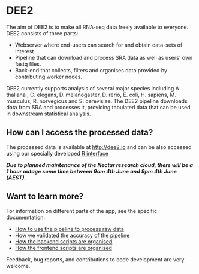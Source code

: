 # DEE2
The aim of DEE2 is to make all RNA-seq data freely available to everyone. DEE2 consists of three parts:
* Webserver where end-users can search for and obtain data-sets of interest 
* Pipeline that can download and process SRA data as well as users' own fastq files.
* Back-end that collects, filters and organises data provided by contributing worker nodes.

DEE2 currently supports analysis of several major species including A. thaliana , C. elegans, D. melanogaster, D. rerio, E. coli, H. sapiens, M. musculus, R. norvegicus and S. cerevisiae. The DEE2 pipeline downloads data from SRA and processes it, providing tabulated data that can be used in downstream statistical analysis.

## How can I access the processed data?
The processed data is available at http://dee2.io and can be also accessed using our specially developed [R interface](../master/AccessDEEfromR.md)

***Due to planned maintenance of the Nectar research cloud, there will be a 1 hour outage some time
between 9am 4th June and 9pm 4th June (AEST).***

## Want to learn more?
For information on different parts of the app, see the specific documentation:
* [How to use the pipeline to process raw data](../master/pipeline/README.md)
* [How we validated the accuracy of the pipeline](../master/validation/README.md)
* [How the backend scripts are organised](../master/backend/README.md)
* [How the frontend scripts are organised](../master/frontend/README.md)

Feedback, bug reports, and contributions to code development are very welcome. 
